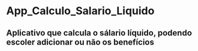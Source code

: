 # App_Calculo_Salario_Liquido
<h2>Aplicativo que calcula o sálario líquido, podendo escoler adicionar ou não os benefícios</h2>
